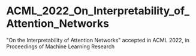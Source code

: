 # ACML_2022_On_Interpretability_of_Attention_Networks
"On the Interpretability of Attention Networks" accepted in ACML 2022, in Proceedings of Machine Learning Research
